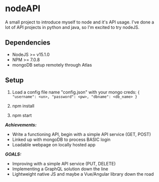 # nodeAPI #

A small project to introduce myself to node and it's API usage. I've done a lot
of API projects in python and java, so I'm excited to try nodeJS.

## Dependencies ##
- NodeJS  >=  v15.1.0
- NPM     >=  7.0.8
- mongoDB setup remotely through Atlas

## Setup ##
1. Load a config file name "config.json" with your mongo creds:
  `{
    "username": <un>,
    "password": <pw>,
    "dbname": <db_name>
  }`

2. npm install
3. npm start

***Achievements:***
- Write a functioning API, begin with a simple API service (GET, POST)
- Linked up with mongoDB to process BASIC login
- Loadable webpage on locally hosted app

***GOALS:***
- Improving with a simple API service (PUT, DELETE)
- Implementing a GraphQL solution down the line
- Lightweight native JS and maybe a Vue/Angular library down the road
